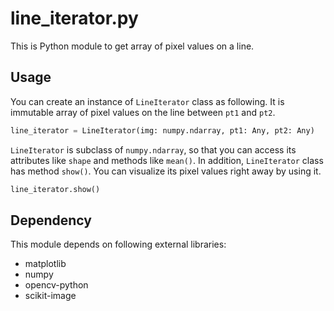 # line_iterator.py
This is Python module to get array of pixel values on a line.

## Usage
You can create an instance of `LineIterator` class as following.
It is immutable array of pixel values on the line between `pt1` and `pt2`. 
```py
line_iterator = LineIterator(img: numpy.ndarray, pt1: Any, pt2: Any)
```

`LineIterator` is subclass of `numpy.ndarray`, so that you can access its attributes like `shape` and methods like `mean()`.
In addition, `LineIterator` class has method `show()`.
You can visualize its pixel values right away by using it.
```py
line_iterator.show()
```

## Dependency
This module depends on following external libraries:
- matplotlib
- numpy
- opencv-python
- scikit-image
